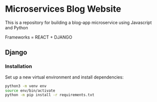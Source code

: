 # Microservices Blog Website

This is a repository for building a blog-app microservice using Javascript and Python

Frameworks = REACT + DJANGO

## Django

### Installation

Set up a new virtual environment and install dependencies:

```sh
python3 -m venv env
source env/bin/activate
python -m pip install -r requirements.txt
```
